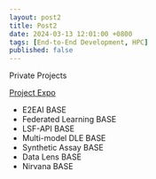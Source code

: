 ```yaml
---
layout: post2
title: Post2
date: 2024-03-13 12:01:00 +0800
tags: [End-to-End Development, HPC]
published: false
---
```


<p>Private Projects</p>

<!--more-->

[Project Expo](https://fjgreco.github.io/ProjectExpo/) 

<ul>
<li>E2EAI BASE</li>

<li>Federated Learning BASE</li>
  
<li>LSF-API BASE</li>

<li>Multi-model DLE BASE</li>
  
<li>Synthetic Assay BASE</li>
  
<li>Data Lens BASE</li>
  
<li>Nirvana BASE</li>

</ul>
